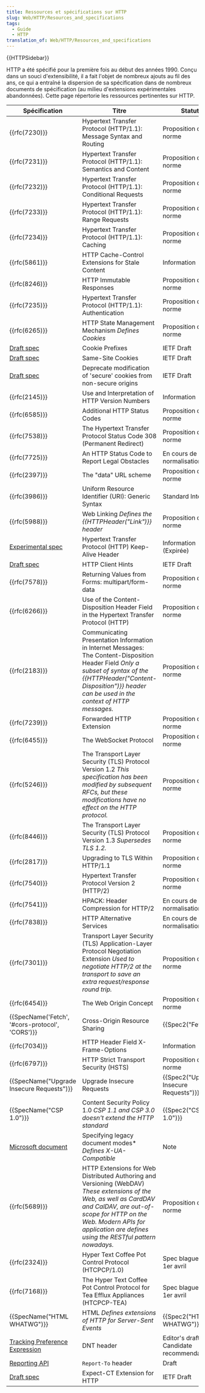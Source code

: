 ```yaml
---
title: Ressources et spécifications sur HTTP
slug: Web/HTTP/Resources_and_specifications
tags:
  - Guide
  - HTTP
translation_of: Web/HTTP/Resources_and_specifications
---
```

{{HTTPSidebar}}

HTTP a été spécifié pour la première fois au début des années 1990. Conçu dans un souci d'extensibilité, il a fait l'objet de nombreux ajouts au fil des ans, ce qui a entraîné la dispersion de sa spécification dans de nombreux documents de spécification (au milieu d'extensions expérimentales abandonnées). Cette page répertorie les ressources pertinentes sur HTTP.

| Spécification                                                                                          | Titre                                                                                                                                                                                                                                                 | Statut                                               |
| ------------------------------------------------------------------------------------------------------ | ----------------------------------------------------------------------------------------------------------------------------------------------------------------------------------------------------------------------------------------------------- | ---------------------------------------------------- |
| {{rfc(7230)}}                                                                                       | Hypertext Transfer Protocol (HTTP/1.1): Message Syntax and Routing                                                                                                                                                                                    | Proposition de norme                                 |
| {{rfc(7231)}}                                                                                       | Hypertext Transfer Protocol (HTTP/1.1): Semantics and Content                                                                                                                                                                                         | Proposition de norme                                 |
| {{rfc(7232)}}                                                                                       | Hypertext Transfer Protocol (HTTP/1.1): Conditional Requests                                                                                                                                                                                          | Proposition de norme                                 |
| {{rfc(7233)}}                                                                                       | Hypertext Transfer Protocol (HTTP/1.1): Range Requests                                                                                                                                                                                                | Proposition de norme                                 |
| {{rfc(7234)}}                                                                                       | Hypertext Transfer Protocol (HTTP/1.1): Caching                                                                                                                                                                                                       | Proposition de norme                                 |
| {{rfc(5861)}}                                                                                       | HTTP Cache-Control Extensions for Stale Content                                                                                                                                                                                                       | Information                                          |
| {{rfc(8246)}}                                                                                       | HTTP Immutable Responses                                                                                                                                                                                                                              | Proposition de norme                                 |
| {{rfc(7235)}}                                                                                       | Hypertext Transfer Protocol (HTTP/1.1): Authentication                                                                                                                                                                                                | Proposition de norme                                 |
| {{rfc(6265)}}                                                                                       | HTTP State Management Mechanism _Defines Cookies_                                                                                                                                                                                                     | Proposition de norme                                 |
| [Draft spec](https://tools.ietf.org/html/draft-ietf-httpbis-cookie-prefixes-00)                        | Cookie Prefixes                                                                                                                                                                                                                                       | IETF Draft                                           |
| [Draft spec](https://tools.ietf.org/html/draft-ietf-httpbis-cookie-same-site-00)                       | Same-Site Cookies                                                                                                                                                                                                                                     | IETF Draft                                           |
| [Draft spec](https://tools.ietf.org/html/draft-ietf-httpbis-cookie-alone-01)                           | Deprecate modification of 'secure' cookies from non-secure origins                                                                                                                                                                                    | IETF Draft                                           |
| {{rfc(2145)}}                                                                                       | Use and Interpretation of HTTP Version Numbers                                                                                                                                                                                                        | Information                                          |
| {{rfc(6585)}}                                                                                       | Additional HTTP Status Codes                                                                                                                                                                                                                          | Proposition de norme                                 |
| {{rfc(7538)}}                                                                                       | The Hypertext Transfer Protocol Status Code 308 (Permanent Redirect)                                                                                                                                                                                  | Proposition de norme                                 |
| {{rfc(7725)}}                                                                                       | An HTTP Status Code to Report Legal Obstacles                                                                                                                                                                                                         | En cours de normalisation                            |
| {{rfc(2397)}}                                                                                       | The "data" URL scheme                                                                                                                                                                                                                                 | Proposition de norme                                 |
| {{rfc(3986)}}                                                                                       | Uniform Resource Identifier (URI): Generic Syntax                                                                                                                                                                                                     | Standard Internet                                    |
| {{rfc(5988)}}                                                                                       | Web Linking _Defines the {{HTTPHeader("Link")}} header_                                                                                                                                                                                         | Proposition de norme                                 |
| [Experimental spec](https://tools.ietf.org/id/draft-thomson-hybi-http-timeout-01.html)                 | Hypertext Transfer Protocol (HTTP) Keep-Alive Header                                                                                                                                                                                                  | Information (Expirée)                                |
| [Draft spec](http://httpwg.org/http-extensions/client-hints.html)                                      | HTTP Client Hints                                                                                                                                                                                                                                     | IETF Draft                                           |
| {{rfc(7578)}}                                                                                       | Returning Values from Forms: multipart/form-data                                                                                                                                                                                                      | Proposition de norme                                 |
| {{rfc(6266)}}                                                                                       | Use of the Content-Disposition Header Field in the Hypertext Transfer Protocol (HTTP)                                                                                                                                                                 | Proposition de norme                                 |
| {{rfc(2183)}}                                                                                       | Communicating Presentation Information in Internet Messages: The Content-Disposition Header Field _Only a subset of syntax of the {{HTTPHeader("Content-Disposition")}} header can be used in the context of HTTP messages._               | Proposition de norme                                 |
| {{rfc(7239)}}                                                                                       | Forwarded HTTP Extension                                                                                                                                                                                                                              | Proposition de norme                                 |
| {{rfc(6455)}}                                                                                       | The WebSocket Protocol                                                                                                                                                                                                                                | Proposition de norme                                 |
| {{rfc(5246)}}                                                                                       | The Transport Layer Security (TLS) Protocol Version 1.2 _This specification has been modified by subsequent RFCs, but these modifications have no effect on the HTTP protocol._                                                                       | Proposition de norme                                 |
| {{rfc(8446)}}                                                                                       | The Transport Layer Security (TLS) Protocol Version 1.3 _Supersedes TLS 1.2._                                                                                                                                                                         | Proposition de norme                                 |
| {{rfc(2817)}}                                                                                       | Upgrading to TLS Within HTTP/1.1                                                                                                                                                                                                                      | Proposition de norme                                 |
| {{rfc(7540)}}                                                                                       | Hypertext Transfer Protocol Version 2 (HTTP/2)                                                                                                                                                                                                        | Proposition de norme                                 |
| {{rfc(7541)}}                                                                                       | HPACK: Header Compression for HTTP/2                                                                                                                                                                                                                  | En cours de normalisation                            |
| {{rfc(7838)}}                                                                                       | HTTP Alternative Services                                                                                                                                                                                                                             | En cours de normalisation                            |
| {{rfc(7301)}}                                                                                       | Transport Layer Security (TLS) Application-Layer Protocol Negotiation Extension _Used to negotiate HTTP/2 at the transport to save an extra request/response round trip._                                                                             | Proposition de norme                                 |
| {{rfc(6454)}}                                                                                       | The Web Origin Concept                                                                                                                                                                                                                                | Proposition de norme                                 |
| {{SpecName('Fetch', '#cors-protocol', 'CORS')}}                                       | Cross-Origin Resource Sharing                                                                                                                                                                                                                         | {{Spec2("Fetch")}}                             |
| {{rfc(7034)}}                                                                                       | HTTP Header Field X-Frame-Options                                                                                                                                                                                                                     | Information                                          |
| {{rfc(6797)}}                                                                                       | HTTP Strict Transport Security (HSTS)                                                                                                                                                                                                                 | Proposition de norme                                 |
| {{SpecName("Upgrade Insecure Requests")}}                                               | Upgrade Insecure Requests                                                                                                                                                                                                                             | {{Spec2("Upgrade Insecure Requests")}} |
| {{SpecName("CSP 1.0")}}                                                                       | Content Security Policy 1.0 _CSP 1.1 and CSP 3.0 doesn't extend the HTTP standard_                                                                                                                                                                    | {{Spec2("CSP 1.0")}}                         |
| [Microsoft document](<https://msdn.microsoft.com/en-us/library/jj676915(v=vs.85).aspx>)                | Specifying legacy document modes\* _Defines X-UA-Compatible_                                                                                                                                                                                          | Note                                                 |
| {{rfc(5689)}}                                                                                       | HTTP Extensions for Web Distributed Authoring and Versioning (WebDAV) _These extensions of the Web, as well as CardDAV and CalDAV, are out-of-scope for HTTP on the Web. Modern APIs for application are defines using the RESTful pattern nowadays._ | Proposition de norme                                 |
| {{rfc(2324)}}                                                                                       | Hyper Text Coffee Pot Control Protocol (HTCPCP/1.0)                                                                                                                                                                                                   | Spec blague du 1er avril                             |
| {{rfc(7168)}}                                                                                       | The Hyper Text Coffee Pot Control Protocol for Tea Efflux Appliances (HTCPCP-TEA)                                                                                                                                                                     | Spec blague du 1er avril                             |
| {{SpecName("HTML WHATWG")}}                                                                   | HTML _Defines extensions of HTTP for Server-Sent Events_                                                                                                                                                                                              | {{Spec2("HTML WHATWG")}}                     |
| [Tracking Preference Expression](https://www.w3.org/2011/tracking-protection/drafts/tracking-dnt.html) | DNT header                                                                                                                                                                                                                                            | Editor's draft / Candidate recommendation            |
| [Reporting API](http://wicg.github.io/reporting/)                                                      | `Report-To` header                                                                                                                                                                                                                                    | Draft                                                |
| [Draft spec](https://tools.ietf.org/html/draft-ietf-httpbis-expect-ct-01)                              | Expect-CT Extension for HTTP                                                                                                                                                                                                                          | IETF Draft                                           |
